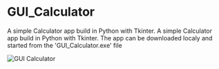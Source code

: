 # GUI_Calculator
A simple Calculator app build in Python with Tkinter. A simple Calculator app build in Python with Tkinter. The app can be downloaded localy and started from the 'GUI_Calculator.exe' file






![GUI Calculator](https://user-images.githubusercontent.com/71731579/137313104-f9265694-b2a2-4bfd-b5b4-edb1575cf34f.gif)
